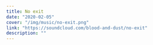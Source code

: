 ```yaml
---
title: No exit
date: "2020-02-05"
cover: "/img/music/no-exit.png"
link: "https://soundcloud.com/blood-and-dust/no-exit"
description: ""
---
```

